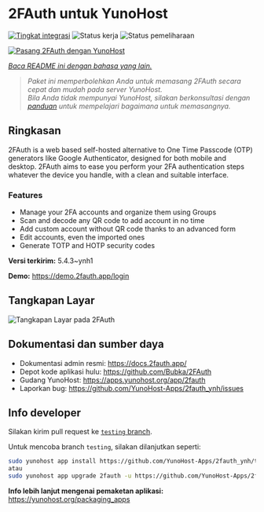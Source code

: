 <!--
N.B.: README ini dibuat secara otomatis oleh <https://github.com/YunoHost/apps/tree/master/tools/readme_generator>
Ini TIDAK boleh diedit dengan tangan.
-->

# 2FAuth untuk YunoHost

[![Tingkat integrasi](https://apps.yunohost.org/badge/integration/2fauth)](https://ci-apps.yunohost.org/ci/apps/2fauth/)
![Status kerja](https://apps.yunohost.org/badge/state/2fauth)
![Status pemeliharaan](https://apps.yunohost.org/badge/maintained/2fauth)

[![Pasang 2FAuth dengan YunoHost](https://install-app.yunohost.org/install-with-yunohost.svg)](https://install-app.yunohost.org/?app=2fauth)

*[Baca README ini dengan bahasa yang lain.](./ALL_README.md)*

> *Paket ini memperbolehkan Anda untuk memasang 2FAuth secara cepat dan mudah pada server YunoHost.*  
> *Bila Anda tidak mempunyai YunoHost, silakan berkonsultasi dengan [panduan](https://yunohost.org/install) untuk mempelajari bagaimana untuk memasangnya.*

## Ringkasan

2FAuth is a web based self-hosted alternative to One Time Passcode (OTP) generators like Google Authenticator, designed for both mobile and desktop.
2FAuth aims to ease you perform your 2FA authentication steps whatever the device you handle, with a clean and suitable interface.

### Features

- Manage your 2FA accounts and organize them using Groups
- Scan and decode any QR code to add account in no time
- Add custom account without QR code thanks to an advanced form
- Edit accounts, even the imported ones
- Generate TOTP and HOTP security codes

**Versi terkirim:** 5.4.3~ynh1

**Demo:** <https://demo.2fauth.app/login>

## Tangkapan Layar

![Tangkapan Layar pada 2FAuth](./doc/screenshots/screenshot.png)

## Dokumentasi dan sumber daya

- Dokumentasi admin resmi: <https://docs.2fauth.app/>
- Depot kode aplikasi hulu: <https://github.com/Bubka/2FAuth>
- Gudang YunoHost: <https://apps.yunohost.org/app/2fauth>
- Laporkan bug: <https://github.com/YunoHost-Apps/2fauth_ynh/issues>

## Info developer

Silakan kirim pull request ke [`testing` branch](https://github.com/YunoHost-Apps/2fauth_ynh/tree/testing).

Untuk mencoba branch `testing`, silakan dilanjutkan seperti:

```bash
sudo yunohost app install https://github.com/YunoHost-Apps/2fauth_ynh/tree/testing --debug
atau
sudo yunohost app upgrade 2fauth -u https://github.com/YunoHost-Apps/2fauth_ynh/tree/testing --debug
```

**Info lebih lanjut mengenai pemaketan aplikasi:** <https://yunohost.org/packaging_apps>
